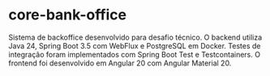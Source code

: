 # core-bank-office
Sistema de backoffice desenvolvido para desafio técnico. O backend utiliza Java 24, Spring Boot 3.5 com WebFlux e PostgreSQL em Docker. Testes de integração foram implementados com Spring Boot Test e Testcontainers. O frontend foi desenvolvido em Angular 20 com Angular Material 20.
